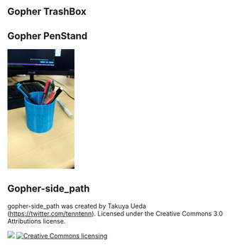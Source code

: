 ## Gopher TrashBox


## Gopher PenStand

<img width="30%" src="https://raw.githubusercontent.com/saitetu/GopherTrashBox/images/penstand.jpg"/>

## Gopher-side_path
gopher-side_path was created by Takuya Ueda (https://twitter.com/tenntenn). Licensed under the Creative Commons 3.0 Attributions license.

<img width="30%" src="https://raw.github.com/golang-samples/gopher-vector/master/gopher-side_path.png"/>
<a rel="license" href="http://creativecommons.org/licenses/by/3.0/deed.ja">
	<img alt="Creative Commons licensing" style="border-width:0" src="http://i.creativecommons.org/l/by/3.0/88x31.png" /></a>